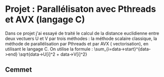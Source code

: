# Projet : Parallélisaton avec Pthreads et AVX  (langage C)

Dans ce projet j'ai essayé de traité le calcul de la distance euclidienne entre deux vectuers U et V par trois méthodes : la méthode scalaire classique, la méthode de parallélisation par Pthreads et par AVX ( vectorisation), en utilisant le langage C.
 On utilise la formule : \sum_{i=data->start}^{data->end} \sqrt{data->U[i]^2 + data->V[i]^2}

## Cemmet

